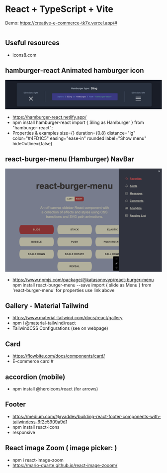 # React + TypeScript + Vite

Demo: https://creative-e-commerce-tk7x.vercel.app/#

```js

```

## Useful resources

- icons8.com

## hamburger-react Animated hamburger icon

![Hamburger Menu Example](public/HamburgerSling.png)

- https://hamburger-react.netlify.app/
- npm install hamburger-react
  import { Sling as Hamburger } from "hamburger-react";
- Properties & examples
  size={} duration={0.8} distance="lg" color="#4FD1C5" easing="ease-in" rounded label="Show menu" hideOutline={false}

## react-burger-menu (Hamburger) NavBar

![React-Burger-Menu](public/react-burger-menu.png)

- https://www.npmjs.com/package/@katasonovyp/react-burger-menu
  npm install react-burger-menu --save
  import { slide as Menu } from 'react-burger-menu'
  for properties use link above

## Gallery - Material Tailwind

- https://www.material-tailwind.com/docs/react/gallery
- npm i @material-tailwind/react
- TailwindCSS Configurations (see on webpage)

## Card

- https://flowbite.com/docs/components/card/
- E-commerce card #

## accordion (mobile)

- npm install @heroicons/react (for arrows)

## Footer

- https://medium.com/@ryaddev/building-react-footer-components-with-tailwindcss-6f2c5909a9d1
- npm install react-icons
- responsive

## React image Zoom ( image picker: )

- npm i react-image-zoom
- https://mario-duarte.github.io/react-image-zooom/
